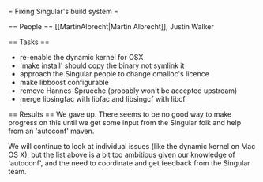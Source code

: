 = Fixing Singular's build system =

== People ==
[[MartinAlbrecht|Martin Albrecht]], Justin Walker

== Tasks ==
 * re-enable the dynamic kernel for OSX
 * 'make install' should copy the binary not symlink it
 * approach the Singular people to change omalloc's licence
 * make libboost configurable
 * remove Hannes-Sprueche (probably won't be accepted upstream)
 * merge libsingfac with libfac and libsingcf with libcf

== Results ==
 We gave up.  There seems to be no good way to make progress
 on this until we get some input from the Singular folk and help
 from an 'autoconf' maven.

 We will continue to look at individual issues (like the dynamic
 kernel on Mac OS X), but the list above is a bit too ambitious
 given our knowledge of 'autoconf', and the need to coordinate
 and get feedback from the Singular team.
